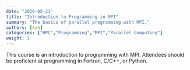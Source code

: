 ```yaml
---
date: "2020-05-21"
title: "Introduction to Programming in MPI"
summary: "The basics of parallel programming with MPI."
authors: [kah]
categories: ["HPC","Programming","MPI","Parallel Computing"]
weight: 1
---
```


This course is an introduction to programming with MPI. Attendees should be proficient at programming in Fortran, C/C++, or Python.

